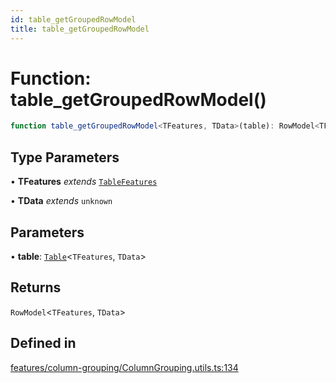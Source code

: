 ```yaml
---
id: table_getGroupedRowModel
title: table_getGroupedRowModel
---
```


# Function: table\_getGroupedRowModel()

```ts
function table_getGroupedRowModel<TFeatures, TData>(table): RowModel<TFeatures, TData>
```

## Type Parameters

• **TFeatures** *extends* [`TableFeatures`](../interfaces/tablefeatures.md)

• **TData** *extends* `unknown`

## Parameters

• **table**: [`Table`](../type-aliases/table.md)\<`TFeatures`, `TData`\>

## Returns

`RowModel`\<`TFeatures`, `TData`\>

## Defined in

[features/column-grouping/ColumnGrouping.utils.ts:134](https://github.com/TanStack/table/blob/b1e6b79157b0debc7222660572b06c8b857f4605/packages/table-core/src/features/column-grouping/ColumnGrouping.utils.ts#L134)
